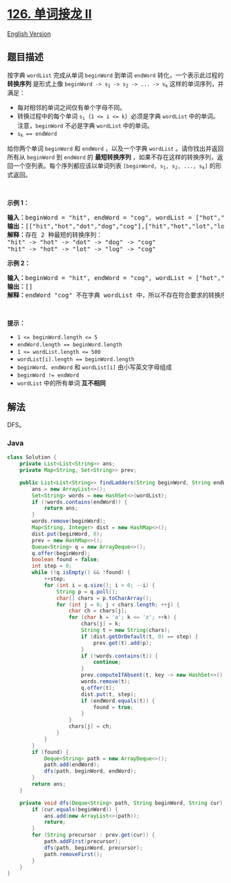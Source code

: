 # [126. 单词接龙 II](https://leetcode.cn/problems/word-ladder-ii)

[English Version](/solution/0100-0199/0126.Word%20Ladder%20II/README_EN.md)

## 题目描述

<p>按字典&nbsp;<code>wordList</code> 完成从单词 <code>beginWord</code> 到单词 <code>endWord</code> 转化，一个表示此过程的 <strong>转换序列</strong> 是形式上像 <code>beginWord -&gt; s<sub>1</sub> -&gt; s<sub>2</sub> -&gt; ... -&gt; s<sub>k</sub></code> 这样的单词序列，并满足：</p>

<div class="original__bRMd">
<div>
<ul>
	<li>每对相邻的单词之间仅有单个字母不同。</li>
	<li>转换过程中的每个单词 <code>s<sub>i</sub></code>（<code>1 &lt;= i &lt;= k</code>）必须是字典&nbsp;<code>wordList</code> 中的单词。注意，<code>beginWord</code> 不必是字典 <code>wordList</code> 中的单词。</li>
	<li><code>s<sub>k</sub> == endWord</code></li>
</ul>

<p>给你两个单词 <code>beginWord</code> 和 <code>endWord</code> ，以及一个字典 <code>wordList</code> 。请你找出并返回所有从 <code>beginWord</code> 到 <code>endWord</code> 的 <strong>最短转换序列</strong> ，如果不存在这样的转换序列，返回一个空列表。每个序列都应该以单词列表<em> </em><code>[beginWord, s<sub>1</sub>, s<sub>2</sub>, ..., s<sub>k</sub>]</code> 的形式返回。</p>

<p>&nbsp;</p>

<p><strong>示例 1：</strong></p>

<pre>
<strong>输入：</strong>beginWord = "hit", endWord = "cog", wordList = ["hot","dot","dog","lot","log","cog"]
<strong>输出：</strong>[["hit","hot","dot","dog","cog"],["hit","hot","lot","log","cog"]]
<strong>解释：</strong>存在 2 种最短的转换序列：
"hit" -&gt; "hot" -&gt; "dot" -&gt; "dog" -&gt; "cog"
"hit" -&gt; "hot" -&gt; "lot" -&gt; "log" -&gt; "cog"
</pre>

<p><strong>示例 2：</strong></p>

<pre>
<strong>输入：</strong>beginWord = "hit", endWord = "cog", wordList = ["hot","dot","dog","lot","log"]
<strong>输出：</strong>[]
<strong>解释：</strong>endWord "cog" 不在字典 wordList 中，所以不存在符合要求的转换序列。
</pre>

<p>&nbsp;</p>

<p><strong>提示：</strong></p>

<ul>
	<li><code>1 &lt;= beginWord.length &lt;= 5</code></li>
	<li><code>endWord.length == beginWord.length</code></li>
	<li><code>1 &lt;= wordList.length &lt;= 500</code></li>
	<li><code>wordList[i].length == beginWord.length</code></li>
	<li><code>beginWord</code>、<code>endWord</code> 和 <code>wordList[i]</code> 由小写英文字母组成</li>
	<li><code>beginWord != endWord</code></li>
	<li><code>wordList</code> 中的所有单词 <strong>互不相同</strong></li>
</ul>
</div>
</div>

## 解法

DFS。

### **Java**

```java
class Solution {
    private List<List<String>> ans;
    private Map<String, Set<String>> prev;

    public List<List<String>> findLadders(String beginWord, String endWord, List<String> wordList) {
        ans = new ArrayList<>();
        Set<String> words = new HashSet<>(wordList);
        if (!words.contains(endWord)) {
            return ans;
        }
        words.remove(beginWord);
        Map<String, Integer> dist = new HashMap<>();
        dist.put(beginWord, 0);
        prev = new HashMap<>();
        Queue<String> q = new ArrayDeque<>();
        q.offer(beginWord);
        boolean found = false;
        int step = 0;
        while (!q.isEmpty() && !found) {
            ++step;
            for (int i = q.size(); i > 0; --i) {
                String p = q.poll();
                char[] chars = p.toCharArray();
                for (int j = 0; j < chars.length; ++j) {
                    char ch = chars[j];
                    for (char k = 'a'; k <= 'z'; ++k) {
                        chars[j] = k;
                        String t = new String(chars);
                        if (dist.getOrDefault(t, 0) == step) {
                            prev.get(t).add(p);
                        }
                        if (!words.contains(t)) {
                            continue;
                        }
                        prev.computeIfAbsent(t, key -> new HashSet<>()).add(p);
                        words.remove(t);
                        q.offer(t);
                        dist.put(t, step);
                        if (endWord.equals(t)) {
                            found = true;
                        }
                    }
                    chars[j] = ch;
                }
            }
        }
        if (found) {
            Deque<String> path = new ArrayDeque<>();
            path.add(endWord);
            dfs(path, beginWord, endWord);
        }
        return ans;
    }

    private void dfs(Deque<String> path, String beginWord, String cur) {
        if (cur.equals(beginWord)) {
            ans.add(new ArrayList<>(path));
            return;
        }
        for (String precursor : prev.get(cur)) {
            path.addFirst(precursor);
            dfs(path, beginWord, precursor);
            path.removeFirst();
        }
    }
}
```

